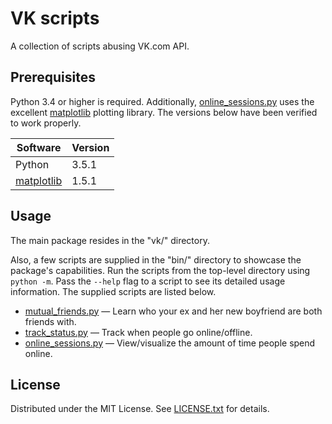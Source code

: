VK scripts
==========

A collection of scripts abusing VK.com API.

Prerequisites
-------------

Python 3.4 or higher is required.
Additionally, [online_sessions.py] uses the excellent [matplotlib] plotting
library.
The versions below have been verified to work properly.

Software     | Version
------------ | -------
Python       | 3.5.1
[matplotlib] | 1.5.1

[matplotlib]: http://matplotlib.org/

Usage
-----

The main package resides in the "vk/" directory.

Also, a few scripts are supplied in the "bin/" directory to showcase the
package's capabilities.
Run the scripts from the top-level directory using `python -m`.
Pass the `--help` flag to a script to see its detailed usage information.
The supplied scripts are listed below.

* [mutual_friends.py] &mdash; Learn who your ex and her new boyfriend are both
friends with.
* [track_status.py] &mdash; Track when people go online/offline.
* [online_sessions.py] &mdash; View/visualize the amount of time people spend
online.

[mutual_friends.py]: docs/mutual_friends.md
[track_status.py]: docs/track_status.md
[online_sessions.py]: docs/online_sessions.md

License
-------

Distributed under the MIT License.
See [LICENSE.txt] for details.

[LICENSE.txt]: LICENSE.txt
